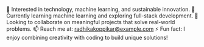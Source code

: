 👀 Interested in technology, machine learning, and sustainable innovation.
🌱 Currently learning machine learning and exploring full-stack development.
💞️ Looking to collaborate on meaningful projects that solve real-world problems.
📫 Reach me at: radhikakoppikar@example.com
⚡ Fun fact: I enjoy combining creativity with coding to build unique solutions!
